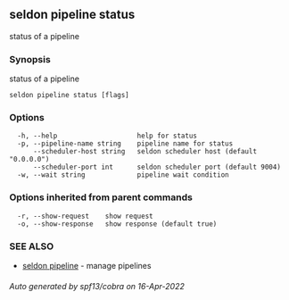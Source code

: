 ## seldon pipeline status

status of a pipeline

### Synopsis

status of a pipeline

```
seldon pipeline status [flags]
```

### Options

```
  -h, --help                    help for status
  -p, --pipeline-name string    pipeline name for status
      --scheduler-host string   seldon scheduler host (default "0.0.0.0")
      --scheduler-port int      seldon scheduler port (default 9004)
  -w, --wait string             pipeline wait condition
```

### Options inherited from parent commands

```
  -r, --show-request    show request
  -o, --show-response   show response (default true)
```

### SEE ALSO

* [seldon pipeline](seldon_pipeline.md)	 - manage pipelines

###### Auto generated by spf13/cobra on 16-Apr-2022
